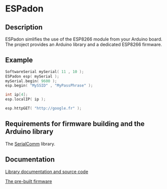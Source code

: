 # ESPadon

## Description
ESPadon simlifies the use of the ESP8266 module from your Arduino board.
The project provides an Arduino library and a dedicated ESP8266 firmware.

## Example

```C
SoftwareSerial mySerial( 11 , 10 );
ESPadon esp( mySerial );
mySerial.begin( 9600 );
esp.begin( "MySSID" , "MyPassPhrase" );

int ip[4];
esp.localIP( ip );

esp.httpGET( "http://google.fr" );
```

## Requirements for firmware building and the Arduino library

The [SerialComm](https://github.com/Tahitibob35/SerialComm) library.

## Documentation

[Library documentation and source code](https://github.com/Tahitibob35/ESPadon/tree/master/arduino)

[The pre-built firmware](https://github.com/Tahitibob35/ESPadon/tree/master/firmware)
